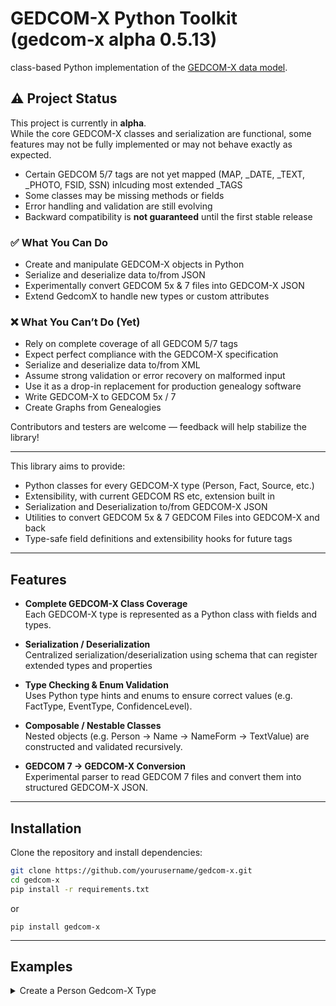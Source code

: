 # GEDCOM-X Python Toolkit (gedcom-x alpha 0.5.13)

class-based Python implementation of the [GEDCOM-X data model](https://github.com/FamilySearch/gedcomx).  

## ⚠️ Project Status

This project is currently in **alpha**.  
While the core GEDCOM-X classes and serialization are functional, some features may not be fully implemented or may not behave exactly as expected.  

- Certain GEDCOM 5/7 tags are not yet mapped  (MAP, _DATE, _TEXT, _PHOTO, FSID, SSN) inlcuding most extended _TAGS
- Some classes may be missing methods or fields  
- Error handling and validation are still evolving  
- Backward compatibility is **not guaranteed** until the first stable release  

### ✅ What You Can Do
- Create and manipulate GEDCOM-X objects in Python  
- Serialize and deserialize data to/from JSON  
- Experimentally convert GEDCOM 5x & 7 files into GEDCOM-X JSON  
- Extend GedcomX to handle new types or custom attributes  


### ❌ What You Can’t Do (Yet)
- Rely on complete coverage of all GEDCOM 5/7 tags  
- Expect perfect compliance with the GEDCOM-X specification 
- Serialize and deserialize data to/from XML   
- Assume strong validation or error recovery on malformed input  
- Use it as a drop-in replacement for production genealogy software  
- Write GEDCOM-X to GEDCOM 5x / 7
- Create Graphs from Genealogies

Contributors and testers are welcome — feedback will help stabilize the library!

---

This library aims to provide:

- Python classes for every GEDCOM-X type (Person, Fact, Source, etc.)
- Extensibility, with current GEDCOM RS etc, extension built in
- Serialization and Deserialization to/from GEDCOM-X JSON
- Utilities to convert GEDCOM 5x & 7 GEDCOM Files into GEDCOM-X and back
- Type-safe field definitions and extensibility hooks for future tags

---

## Features

- **Complete GEDCOM-X Class Coverage**  
  Each GEDCOM-X type is represented as a Python class with fields and types.

- **Serialization / Deserialization**  
  Centralized serialization/deserialization using schema that can register extended types and properties

- **Type Checking & Enum Validation**  
  Uses Python type hints and enums to ensure correct values (e.g. FactType, EventType, ConfidenceLevel).

- **Composable / Nestable Classes**  
  Nested objects (e.g. Person → Name → NameForm → TextValue) are constructed and validated recursively.

- **GEDCOM 7 → GEDCOM-X Conversion**  
  Experimental parser to read GEDCOM 7 files and convert them into structured GEDCOM-X JSON.

---

## Installation

Clone the repository and install dependencies:

```bash
git clone https://github.com/yourusername/gedcom-x.git
cd gedcom-x
pip install -r requirements.txt
```
or
```
pip install gedcom-x
```
---

## Examples

<details>

<summary>Create a Person Gedcom-X Type</summary>

```python
import json
from gedcomx import Person, Name, NameForm, TextValue

person = Person(
    id="P-123",
    names=[Name(
        nameForms=[NameForm(
            fullText=TextValue(value="John Doe")
        )]
    )]
)

print(json.dumps(person._as_dict_,indent=4))
```
result
```text
{
    "id": "P-123",
    "lang": "en",
    "private": false,
    "living": false,
    "gender": {
        "lang": "en",
        "type": "http://gedcomx.org/Unknown"
    },
    "names": [
        {
            "lang": "en",
            "nameForms": [
                {
                    "lang": "en",
                    "fullText": {
                        "lang": "en",
                        "value": "John Doe"
                    }
                }
            ]
        }
    ]
}

</details>